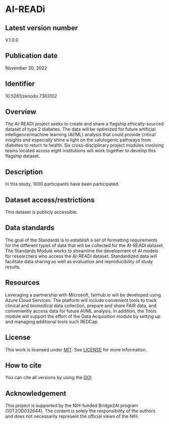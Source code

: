 
# AI-READi


## Latest version number
 V.1.0.0

## Publication date
November 30, 2022

## Identifier
10.5281/zenodo.7363102

## Overview
The AI-READI project seeks to create and share a flagship ethically-sourced dataset of type 2 diabetes. The data will be optimized for future artificial intelligence/machine learning (AI/ML) analysis that could provide critical insights and especially shine a light on the salutogenic pathways from diabetes to return to health. Six cross-disciplinary project modules involving teams located across eight institutions will work together to develop this flagship dataset.

## Description
In this study, 1000 participants have been participated.

## Dataset access/restrictions
This dataset is publicly accessible.

## Data standards
The goal of the Standards is to establish a set of formatting requirements for the different types of data that will be collected for the AI-READI dataset. The Standards Module works to streamline the development of AI models for researchers who access the AI-READI dataset. Standardized data will facilitate data sharing as well as evaluation and reproducibility of study results.

## Resources
Leveraging a partnership with Microsoft, fairhub.io will be developed using Azure Cloud Services. The platform will include convenient tools to track clinical and biomedical data collection, prepare and share FAIR data, and conveniently access data for future AI/ML analysis.
In addition, the Tools module will support the effort of the Data Acquisition module by setting up and managing additional tools such REDCap.

## License
This work is licensed under [MIT](https://opensource.org/license/mit/). See [LICENSE](https://github.com/AI-READI/fairhub.io/blob/main/LICENSE) for more information.

## How to cite
 You can cite all versions by using the [DOI](https://zenodo.org/record/7363102). 

## Acknowledgement
This project is supported by the NIH-funded Bridge2AI program (1OT2OD032644). The content is solely the responsibility of the authors and does not necessarily represent the official views of the NIH.